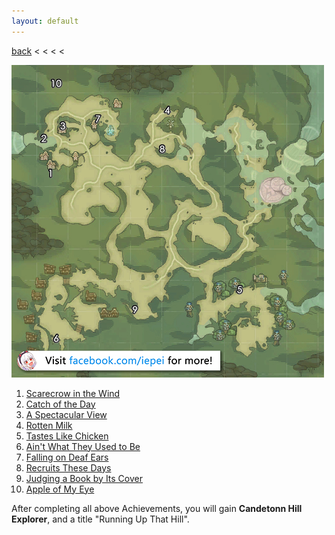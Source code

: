 ```yaml
---
layout: default
---
```


[back](../) < < < <

![Candetonn Hill Conversations](candetonn-hill-conversations.jpg)
1. [Scarecrow in the Wind](https://youtu.be/kO0DVPeEKtU)
2. [Catch of the Day](https://youtu.be/NGMcyFas0is)
3. [A Spectacular View](https://youtu.be/8TSIktboKU8)
4. [Rotten Milk](https://youtu.be/PC3UZZv4w3A)
5. [Tastes Like Chicken](https://youtu.be/i5DlMGyBUE0)
6. [Ain't What They Used to Be](https://youtu.be/TYbjN5QXzOw)
7. [Falling on Deaf Ears](https://youtu.be/tidNi4EZJPY)
8. [Recruits These Days](https://youtu.be/a3Iql6nCz1E)
9. [Judging a Book by Its Cover](https://youtu.be/Phi5QdtY6Ow)
10. [Apple of My Eye](https://youtu.be/Y3z8mDRL6zY)

After completing all above Achievements, you will gain **Candetonn Hill Explorer**, and a title "Running Up That Hill".

